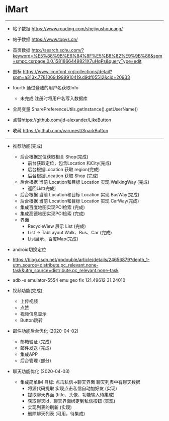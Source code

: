 # iMart
---
- 帖子数据 https://www.rouding.com/shejiyushoucang/
- 帖子数据 https://www.topys.cn/
- 首页数据 http://search.sohu.com/?keyword=%E5%88%9B%E6%84%8F%E5%B8%82%E9%9B%86&spm=smpc.csrpage.0.0.1581866449821X7uHqPs&queryType=edit
- 图标 https://www.iconfont.cn/collections/detail?spm=a313x.7781069.1998910419.d9df05512&cid=20933
 
- fourth 通过登陆的用户名获取Info
  - 未完成 注册时将用户名写入数据库

- 全局变量 SharePreferenceUtils.getInstance().getUserName()
- 点赞https://github.com/jd-alexander/LikeButton
- 收藏 https://github.com/varunest/SparkButton

---

- 推荐功能(完成)

  - 后台根据定位获取相关 Shop(完成)
    - 前台获取定位，包含Location 和City(完成)
    - 后台根据Location 获取 region(完成)
    - 后台根据Location 获取 Shop (完成)
  - 后台根据 当前 Location和目标 Location 实现 WalkingWay (完成)
    - 返回List<String>(完成)
  - 后台根据 当前 Location和目标 Location 实现 BusWay(完成)
  - 后台根据 当前 Location和目标 Location 实现 CarWay(完成)
  - 集成百度地图实现POI检索 (完成)
  - 集成高德地图实现POI检索 (完成)
  - 界面
    - RecycleView 展示 List (完成)
    - List -> TabLayout Walk、Bus、Car (完成)
    - List展示、百度Map(完成)
- android切换定位
 - https://blog.csdn.net/ppdouble/article/details/24656879?depth_1-utm_source=distribute.pc_relevant.none-task&utm_source=distribute.pc_relevant.none-task
 - adb -s emulator-5554 emu geo fix 121.49612 31.24010
- 视频功能(完成)
  - 上传视频
  - 点赞
  - 视频信息显示
  - Button跳转
- 邮件功能后台优化 (2020-04-02)
  - 邮箱验证 (完成)
  - 邮件发送 (完成)
  - 集成APP
  - 后台管理 (部分)
- 聊天功能优化 (2020-04-03)
  - 集成简单IM 目标: 点击私信->聊天界面 聊天列表中有聊天数据
    - 将源代码提取 实现点击私信自动加好友 (实现)
    - 提取聊天界面 (title、头像、功能输入待集成)
    - 获取聊天id，聊天界面绑定到私信按钮 (实现)
    - 实现列表的刷新 (实现)
    - 删除聊天列表 (可用，待集成)

